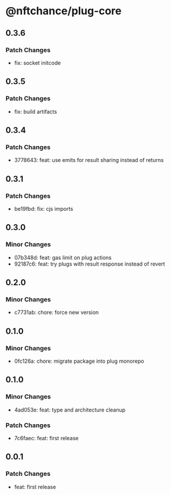 # @nftchance/plug-core

## 0.3.6

### Patch Changes

- fix: socket initcode

## 0.3.5

### Patch Changes

- fix: build artifacts

## 0.3.4

### Patch Changes

- 3778643: feat: use emits for result sharing instead of returns

## 0.3.1

### Patch Changes

- be19fbd: fix: cjs imports

## 0.3.0

### Minor Changes

- 07b348d: feat: gas limit on plug actions
- 92187c6: feat: try plugs with result response instead of revert

## 0.2.0

### Minor Changes

- c7731ab: chore: force new version

## 0.1.0

### Minor Changes

- 0fc126a: chore: migrate package into plug monorepo

## 0.1.0

### Minor Changes

- 4ad053e: feat: type and architecture cleanup

### Patch Changes

- 7c6faec: feat: first release

## 0.0.1

### Patch Changes

- feat: first release
